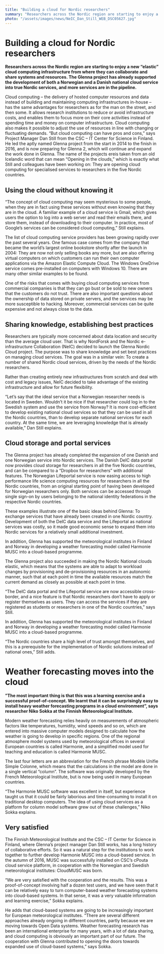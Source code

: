 ```yaml
---
title: "Building a cloud for Nordic researchers"
summary: "Researchers across the Nordic region are starting to enjoy a new “elastic” cloud computing infrastructure from where they can collaborate and share systems and resources. The Glenna project has already supported the development of both a Norwegian and a Danish national cloud service into true Nordic services, and more services are in the pipeline."
photo: "/assets/images/news/NeIC_Dan_Still_WEB_DSC05627.jpg"
---
```

# Building a cloud for Nordic researchers

**Researchers across the Nordic region are starting to enjoy a new “elastic” cloud computing infrastructure from where they can collaborate and share systems and resources. The Glenna project has already supported the development of both a Norwegian and a Danish national cloud service into true Nordic services, and more services are in the pipeline.**

Cloud computing – the delivery of hosted computer resources and data instead of building and maintaining computing infrastructures in-house – has the same advantages for researchers as for the man on the street, and then some. It allows research institutions to reduce or avoid infrastructure costs, and enables them to focus more on their core activities instead of spending time and money on computer infrastructure. Cloud computing also makes it possible to adjust the use of resources in line with changing or fluctuating demands.
“But cloud computing can have pros and cons,” says Project Manager Dan Still from the CSC – IT Center for Science in Finland. He led the aptly named Glenna project from the start in 2014 to the finish in 2016, and is now preparing for Glenna 2, which will continue and expand the work done in Glenna. The name of the projects ereis taken from an old Icelandic word that can mean “Opening in the clouds,” which is exactly what Still and colleagues have been working on: They are opening cloud computing for specialised services to researchers in the five Nordic countries.

## Using the cloud without knowing it

“The concept of cloud computing may seem mysterious to some people, when they are in fact using these services without even knowing that they are in the cloud. A familiar example of a cloud service is Gmail, which gives users the option to log into a web server and read their emails there, and store them, instead of downloading to their computer. In practice, most of Google’s services can be considered cloud computing,” Still explains.

The list of cloud computing service providers has been growing rapidly over the past several years. One famous case comes from the company that became the world’s largest online bookstore shortly after the launch in 2004: They are now not only selling books any more, but are also offering virtual computers on which customers can run their own computer applications via the Amazon Elastic Compute Cloud. The Windows OneDrive service comes pre-installed on computers with Windows 10. There are many other similar examples to be found.

One of the risks that comes with buying cloud computing services from commercial companies is that they can go bust or be sold to new owners that the customers do not trust. There are also important questions about the ownership of data stored on private servers, and the services may be more susceptible to hacking. Moreover, commercial services can be quite expensive and not always close to the data.

## Sharing knowledge, establishing best practices

Researchers are typically more concerned about data location and security than the average cloud user. That is why NordForsk and the Nordic e-infrastructure Collaboration (NeIC) decided to launch the Glenna Nordic Cloud project. The purpose was to share knowledge and set best practices on managing cloud services. The goal was in a similar vein: To create a number of shared Nordic cloud services, driven by the needs of the Nordic researchers. 

Rather than creating entirely new infrastructures from scratch and deal with cost and legacy issues, NeIC decided to take advantage of the existing infrastructure and allow for future flexibility.

“Let’s say that the ideal service that a Norwegian researcher needs is located in Sweden. Wouldn’t it be nice if that researcher could log in to the Swedish system and use the service from Norway? It is more cost-efficient to develop existing national cloud services so that they can be used in all the Nordic countries, than to develop separate national services for each country. At the same time, we are leveraging knowledge that is already available,” Dan Still explains.

## Cloud storage and portal services

The Glenna project has already completed the expansion of one Danish and one Norwegian service into Nordic services. The Danish DeIC data portal now provides cloud storage for researchers in all the five Nordic countries, and can be compared to a “Dropbox for researchers” with additional features. The Norwegian Lifeportal service is now easing access to high performance life science computing resources for researchers in all the Nordic countries, from an original starting point of having been developed for Norwegian researchers only. Both services can be accessed through single sign-on by users belonging to the national identity federations in the respective Nordic countries.

These examples illustrate one of the basic ideas behind Glenna: To exchange services that have already been created in one Nordic country. Development of both the DeIC data service and the Lifeportal as national services was costly, so it made good economic sense to expand them into Nordic services for a relatively small additional investment.

In addition, Glenna has supported the meteorological institutes in Finland and Norway in developing a weather forecasting model called Harmonie MUSC into a cloud-based programme.

The Glenna project also succeeded in making the Nordic National clouds elastic, which means that the systems are able to adapt to workload changes by provisioning and de-provisioning resources in an autonomic manner, such that at each point in time the available resources match the current demand as closely as possible at each point in time.

“The DeIC data portal and the Lifeportal service are now accessible cross-border, and a nice feature is that Nordic researchers don’t have to apply or register themselves as users. They can access the services if they are registered as students or researchers in one of the Nordic countries,” says Still.

In addition, Glenna has supported the meteorological institutes in Finland and Norway in developing a weather forecasting model called Harmonie MUSC into a cloud-based programme.

“The Nordic countries share a high level of trust amongst themselves, and this is a prerequisite for the implementation of Nordic solutions instead of national ones,” Still adds.

# Weather forecasting moves into the cloud

**”The most important thing is that this was a learning exercise and a successful proof-of-concept. We learnt that it can be surprisingly easy to install heavy weather forecasting programs in a cloud environment”, says researcher Niko Sokka at the Finnish Meteorological Institute.**

Modern weather forecasting relies heavily on measurements of atmospheric factors like temperatures, humidity, wind speeds and so on, which are entered into massive computer models designed to calculate how the weather is going to develop in specific regions. One of the regional atmosphere model systems used by meteorological offices in several European countries is called Harmonie, and a simplified model used for teaching and education is called Harmonie MUSC.

The last four letters are an abbreviation for the French phrase Modèle Unifie Simple Colonne, which means that the calculations in the model are done in a single vertical “column”. The software was originally developed by the French Meteorological Institute, but is now being used in many European countries.

“The Harmonie MUSC software was excellent in itself, but experience taught us that it could be fairly laborious and time-consuming to install it on traditional desktop computers. The idea of using cloud services as a platform for column model software grew out of these challenges,” Niko Sokka explains.

## Very satisfied

The Finnish Meteorological Institute and the CSC – IT Center for Science in Finland, where Glenna’s project manager Dan Still works, has a long history of collaborative efforts. So it was a natural step for the institutions to work together to further develop Harmonie MUSC into a cloud-based service. In the autumn of 2016, MUSC was successfully installed on CSC’s cPouta cloud service platform, in cooperation with the Norwegian and Swedish meteorological institutes: CloudMUSC was born.

“We are very satisfied with the cooperation and the results. This was a proof-of-concept involving half a dozen test users, and we have seen that it can be relatively easy to turn computer-based weather forecasting systems into cloud-based systems. In that sense, it was a very valuable information and learning exercise,” Sokka explains.

He adds that cloud-based systems are going to be increasingly important for European meteorological institutes. “There are several different approaches already ongoing in different countries, partly because we are moving towards Open Data systems. Weather forecasting research has been an international enterprise for many years, with a lot of data sharing, and cloud computing is obviously an important part of our future. The cooperation with Glenna contributed to opening the doors towards expanded use of cloud-based systems,” says Sokka.
